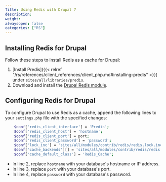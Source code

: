 ```yaml
---
Title: Using Redis with Drupal 7
description:
weight: 
alwaysopen: false
categories: ["RS"]
---
```



## Installing Redis for Drupal

Follow these steps to install Redis as a cache for Drupal:

 1. [Install Predis]({{< relref "/rs/references/client_references/client_php.md#installing-predis" >}}) under `sites/all/libraries/predis`.
 2. Download and install the [Drupal Redis module](https://drupal.org/project/redis).

## Configuring Redis for Drupal

To configure Drupal to use Redis as a cache, append the following lines to your `settings.php` file with the specified changes:

```sh
    $conf['redis_client_interface'] = 'Predis';
    $conf['redis_client_host'] = 'hostname';
    $conf['redis_client_port'] = port;
    $conf['redis_client_password'] = 'password';
    $conf['lock_inc'] = 'sites/all/modules/contrib/redis/redis.lock.inc';
    $conf['cache_backends'][] = 'sites/all/modules/contrib/redis/redis.autoload.inc';
    $conf['cache_default_class'] = 'Redis_Cache';
```

- In line 2, replace `hostname` with your database's hostname or IP address.
- In line 3, replace `port` with your database's port.
- In line 4, replace `password` with your database's password.
